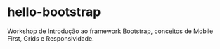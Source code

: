 # hello-bootstrap
Workshop de Introdução ao framework Bootstrap, conceitos de Mobile First, Grids e Responsividade.
